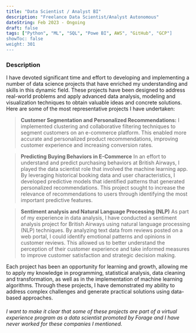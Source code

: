 ```yaml
---
title: "Data Scientist / Analyst BI"
description: "Freelance Data Scientist/Analyst Autonomous"
dateString: Feb 2023 - Ongoing
draft: false
tags: ["Python", "ML", "SQL", "Powe BI", AWS", "GitHub", "GCP"]
showToc: false
weight: 301
--- 
```


### Description

I have devoted significant time and effort to developing and implementing a number of data science projects that have enriched my understanding and skills in this dynamic field. These projects have been designed to address real-world problems and apply advanced data analysis, modeling and visualization techniques to obtain valuable ideas and concrete solutions. Here are some of the most representative projects I have undertaken:

> **Customer Segmentation and Personalized Recommendations:**
I implemented clustering and collaborative filtering techniques to segment customers on an e-commerce platform. This enabled more accurate and personalized product recommendations, improving customer experience and increasing conversion rates.

> **Predicting Buying Behaviors in E-Commerce**
In an effort to understand and predict purchasing behaviors at British Airways, I played the data scientist role that involved the machine learning app. By leveraging historical booking data and user characteristics, I developed predictive models that identified patterns that generated personalized recommendations. This project sought to increase the relevance of recommendations to users through identifying the most important predictive features.

> **Sentiment analysis and Natural Language Processing (NLP)**
As part of my experience in data analysis, I have conducted a sentiment analysis project for British Airways using natural language processing (NLP) techniques. By analyzing text data from reviews posted on a web portal, I could identify emotional patterns and opinions in customer reviews. This allowed us to better understand the perception of their customer experience and take informed measures to improve customer satisfaction and strategic decision making.

Each project has been an opportunity for learning and growth, allowing me to apply my knowledge in programming, statistical analysis, data cleaning and transformation, as well as in the implementation of machine learning algorithms. Through these projects, I have demonstrated my ability to address complex challenges and generate practical solutions using data-based approaches.

###### _I want to make it clear that some of these projects are part of a virtual experience program as a data scientist promoted by Forage and I have never worked for these companies I mentioned_.